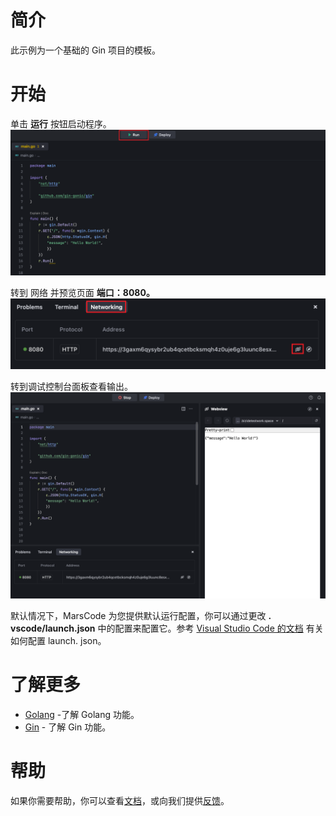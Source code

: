 # 简介

此示例为一个基础的 Gin 项目的模板。

# 开始

单击 **运行** 按钮启动程序。
![图片](../../images/native_golang_gin/run.png)

转到 网络 并预览页面 **端口：8080。**
![图片](../../images/native_golang_gin/cloud_port.png)

转到调试控制台面板查看输出。
![图片](../../images/native_golang_gin/preview.png)

默认情况下，MarsCode 为您提供默认运行配置，你可以通过更改 **. vscode/launch.json** 中的配置来配置它。参考 [Visual Studio Code 的文档](https://code.visualstudio.com/docs/editor/debugging) 有关如何配置 launch. json。

# 了解更多

- [Golang](https://go.dev/learn/) -了解 Golang 功能。
- [Gin](https://gin-gonic.com/zh-cn/docs/) - 了解 Gin 功能。

# 帮助

如果你需要帮助，你可以查看[文档](https://docs.marscode.cn/)，或向我们提供[反馈](https://juejin.cn/pin/club/7359094304150650889?utm_source=doc&utm_medium=marscode)。
